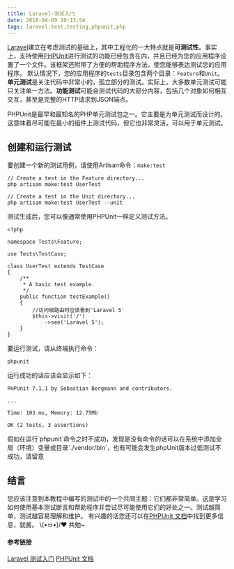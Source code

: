 ```yaml
---
title: Laravel-测试入门
date: 2018-04-09 10:13:54
tags: laravel,test,testing,phpunit,php
---
```


[Laravel](https://laravel.com/docs/5.6/testing)建立在考虑测试的基础上，其中工程化的一大特点就是**可测试性**。事实上，支持使用[PHPUnit](http://phpunit.readthedocs.io/zh_CN/latest/index.html)进行测试的功能已经包含在内，并且已经为您的应用程序设置了一个文件。该框架还附带了方便的帮助程序方法，使您能够表达测试您的应用程序。<!-- more -->
默认情况下，您的应用程序的`tests`目录包含两个目录：`Feature`和`Unit`。**单元测试**是关注代码中非常小的，孤立部分的测试。实际上，大多数单元测试可能只关注单一方法。**功能测试**可能会测试代码的大部分内容，包括几个对象如何相互交互，甚至是完整的HTTP请求到JSON端点。
<div class="tip">PHPUnit是最早和最知名的PHP单元测试包之一。它主要是为单元测试而设计的，这意味着尽可能在最小的组件上测试代码，但它也非常灵活，可以用于单元测试。</div>

## 创建和运行测试
要创建一个新的测试用例，请使用Artisan命令：`make:test`
```
// Create a test in the Feature directory...
php artisan make:test UserTest

// Create a test in the Unit directory...
php artisan make:test UserTest --unit
```

测试生成后，您可以像通常使用PHPUnit一样定义测试方法。
```
<?php

namespace Tests\Feature;

use Tests\TestCase;

class UserTest extends TestCase
{
    /**
     * A basic test example.
     */
    public function testExample()
    {
        //访问根路由时应该看到'Laravel 5'
        $this->visit('/')
            ->see('Laravel 5');
    }
}
```

要运行测试，请从终端执行命令：
```
phpunit
```

运行成功的话应该会显示如下：
```
PHPUnit 7.1.1 by Sebastian Bergmann and contributors.

...

Time: 103 ms, Memory: 12.75Mb

OK (2 tests, 3 assertions)
```

<div class="tip">假如在运行`phpunit`命令之时不成功，发现是没有命令的话可以在系统中添加全局（环境）变量或目录`./vendor/bin`，也有可能会发生phpUnit版本过低测试不成功，请留意</div>

## 结言

您应该注意到本教程中编写的测试中的一个共同主题：它们都非常简单。这是学习如何使用基本测试断言和帮助程序并尝试尽可能使用它们的好处之一。测试越简单，测试越容易理解和维护。
有兴趣的话您还可以在[PHPUnit 文档](http://phpunit.readthedocs.io/zh_CN/latest/index.html)中找到更多信息，就酱。
 \\(•ㅂ•)/♥  共勉~

#### 参考链接
[Laravel 测试入门](https://laravel.com/docs/5.6/testing)
[PHPUnit 文档](http://phpunit.readthedocs.io/zh_CN/latest/index.html)